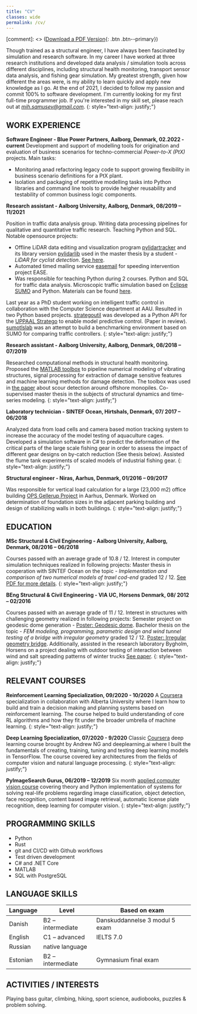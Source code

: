 ```yaml
---
title: "CV"
classes: wide
permalink: /cv/
---
```


[comment]: <> ([Download a PDF Version](/assets/pdf/CV_2020_EN.pdf){: .btn .btn--primary})

Though trained as a structural engineer, I have always been fascinated by simulation and research software. In my career I have worked at three research institutions and developed data analysis / simulation tools across different disciplines, including structural health monitoring, transport sensor data analysis, and fishing gear simulation. My greatest strength, given how different the areas were, is my ability to learn quickly and apply new knowledge as I go. At the end of 2021, I decided to follow my passion and commit 100% to software development. I'm currently looking for my first full-time programmer job. If you're interested in my skill set, please reach out at *mih.samusev@gmail.com*.
{: style="text-align: justify;"}

## WORK EXPERIENCE
**Software Engineer - Blue Power Partners, Aalborg, Denmark, 02.2022 - current**
Development and support of modelling tools for origination and evaluation of business scenarios for techno-commercial _Power-to-X (PtX)_ projects. Main tasks:
- Monitoring anad refactoring legacy code to support growing flexibility in business scenario definitions for a PtX plant.
- Isolation and packaging of repetitive modelling tasks into Python libraries and command line tools to provide heigher reusability and testability of common business logic components. 

**Research assistant - Aalborg University, Aalborg, Denmark, 08/2019 – 11/2021**

Position in traffic data analysis group. Writing data processing pipelines for qualitative and quantitative traffic research. Teaching Python and SQL. Notable opensource projects: 
- Offline LiDAR data editing and visualization program [pylidartracker](https://github.com/mihsamusev/pylidartracker) and its library version [pylidarlib](https://github.com/mihsamusev/pylidarlib) used in the master thesis by a student - _LiDAR for cyclist detection_. [See here](https://projekter.aau.dk/projekter/da/studentthesis/lidar-til-cykeldetektering(da74f7e5-656d-4d62-ac8f-4fe09523d9f0).html).
- Automated timed mailing service [easemail](https://github.com/TRG-BUILD/easemailing) for speeding intervention project EASE.
- Was responsible for teaching Python during 2 courses. Python and SQL for traffic data analysis. Microscopic traffic simulation based on [Eclipse SUMO](https://www.eclipse.org/sumo/) and Python. Materials can be found [here](https://github.com/TRG-BUILD/sumo_course/tree/master/course2021).

Last year as a PhD student working on intelligent traffic control in collaboration with the Computer Science department at AAU. Resulted in two Python based projects. [strategoutil](https://github.com/DEIS-Tools/strategoutil) was developed as a Python API for the [UPPAAL Stratego](https://people.cs.aau.dk/~marius/stratego/) to enable model predictive control. (Paper in review). [sumotlslab](https://github.com/mihsamusev/sumotlslab) was an attempt to build a benchmarking environment based on SUMO for comparing traffic controllers.
{: style="text-align: justify;"}

**Research assistant - Aalborg University, Aalborg, Denmark, 08/2018 – 07/2019**

Researched computational methods in structural health monitoring. Proposed the [MATLAB toolbox](https://www.mathworks.com/matlabcentral/fileexchange/68988-shmtoolbox) to pipeline numerical modeling of vibrating structures, signal processing for extraction of damage sensitive features and machine learning methods for damage detection. The toolbox was used in [the paper](https://vbn.aau.dk/en/publications/a-numerical-study-of-vibration-based-scour-detection-in-offshore-) about scour detection around offshore monopiles. Co-supervised master thesis in the subjects of structural dynamics and time-series modeling.
{: style="text-align: justify;"}

**Laboratory technician - SINTEF Ocean, Hirtshals, Denmark, 07/ 2017 – 06/2018**

Analyzed data from load cells and camera based motion tracking system to increase the accuracy of the model testing of aquaculture cages. Developed a simulation software in C# to predict the deformation of the critical parts of the large scale fishing gear in order to assess the impact of different gear designs on by-catch reduction (See thesis below). Assisted the flume tank experiments of scaled models of industrial fishing gear.
{: style="text-align: justify;"}

**Structural engineer - Niras, Aarhus, Denmark, 01/2016 – 09/2017**

Was responsible for vertical load calculation for a large (23,000 m2) office building [OPS Gellerup Project](https://www.enggaard.dk/projekter/ops-gellerup-administrationsbygning/) in Aarhus, Denmark. Worked on determination of foundation sizes in the adjacent parking building and design of stabilizing walls in both buildings.
{: style="text-align: justify;"}

## EDUCATION

**MSc Structural & Civil Engineering - Aalborg University, Aalborg, Denmark, 08/2016 – 06/2018**

Courses passed with an average grade of 10.8 / 12. Interest in computer simulation techniques realized in following projects: Master thesis in cooperation with SINTEF Ocean on the topic - _Implementation and comparison of two numerical models of trawl cod-end_ graded 12 / 12. [See PDF for more details](https://projekter.aau.dk/projekter/en/studentthesis/implementation-and-comparison-of-two-numerical-models-for-trawl-codends(7c4900a9-f83e-4f61-818b-2c271252cab1).html).
{: style="text-align: justify;"}

**BEng Structural & Civil Engineering - VIA UC, Horsens Denmark, 08/ 2012 – 02/2016**

Courses passed with an average grade of 11 / 12. Interest in structures with challenging geometry realized in following projects: Semester project on geodesic dome generation -  [Poster: Geodesic dome](/assets/pdf/BA_geosphere_poster_2015.pdf). Bachelor thesis on the topic - _FEM modeling, programming, parametric design and wind tunnel testing of a bridge with irregular geometry_ graded 12 / 12. [Poster: Irregular geometry bridge](/assets/pdf/BA_bridge_poster_2016.pdf). Additionally, assisted in the research laboratory Bygholm, Horsens on a project dealing with outdoor testing of interaction between wind and salt spreading patterns of winter trucks [See paper](http://www.nordfou.org/knowledge/Documents/EPAS%20Report%2016%20Wind%20exposure%2006nov2015.pdf).
{: style="text-align: justify;"}

## RELEVANT COURSES

**Reinforcement Learning Specialization, 09/2020 - 10/2020**
A [Coursera](https://www.coursera.org/specializations/reinforcement-learning) specialization in collaboration with Alberta University where I learn how to build and train a decision making and planning systems based on reinforcement learning. The course helped to build understanding of core RL algorithms and how they fit under the broader umbrella of machine learning. 
{: style="text-align: justify;"}

**Deep Learning Specialization, 07/2020 - 9/2020**
Classic [Coursera](https://www.coursera.org/specializations/deep-learning) deep learning course brought by Andrew NG and deeplearning.ai where I built the fundamentals of creating, training, tuning and testing deep learning models in TensorFlow. The course covered key architectures from the fields of computer vision and natural language processing.
{: style="text-align: justify;"}

**PyImageSearch Gurus, 06/2019 – 12/2019**
Six month [applied computer vision course](https://www.pyimagesearch.com/pyimagesearch-gurus/) covering theory and Python implementation of systems for solving real-life problems regarding image classification, object detection, face recognition, content based image retrieval, automatic license plate recognition, deep learning for computer vision. 
{: style="text-align: justify;"}

## PROGRAMMING SKILLS
- Python
- Rust
- git and CI/CD with Github workflows
- Test driven development
- C# and .NET Core
- MATLAB
- SQL with PostgreSQL

## LANGUAGE SKILLS

| Language | Level              | Based on exam                     |
| -------- | ------------------ | --------------------------------- |
| Danish   |  B2 – intermediate | Danskuddannelse 3 modul 5 exam    |
| English  |  C1 – advanced     | IELTS 7.0                         |
| Russian  |  native language   |                                   |
| Estonian |  B2 – intermediate | Gymnasium final exam              |

## ACTIVITIES / INTERESTS
Playing bass guitar, climbing, hiking, sport science, audiobooks, puzzles & problem solving.
